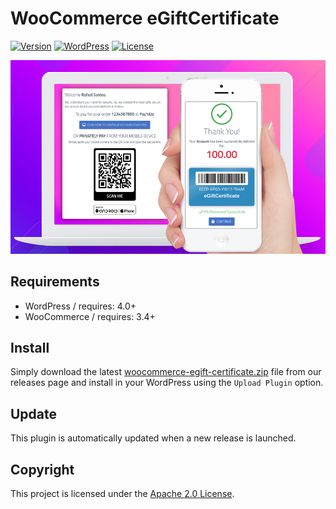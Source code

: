 # WooCommerce eGiftCertificate

[![Version](https://img.shields.io/github/release/ynloultratech/woocommerce-egift-certificate.svg)](https://github.com/ynloultratech/woocommerce-egift-certificate)
[![WordPress](https://img.shields.io/badge/Wordpress-4.6+-blue.svg)](http://wordpress.com)
[![License](https://img.shields.io/github/license/ynloultratech/woocommerce-egift-certificate.svg)](https://github.com/ynloultratech/woocommerce-egift-certificate/blob/master/LICENSE)

![eGiftCertificate](https://raw.githubusercontent.com/ynloultratech/woocommerce-egift-certificate/master/egift.png)

## Requirements

- WordPress / requires: 4.0+
- WooCommerce / requires: 3.4+

## Install

Simply download the latest [woocommerce-egift-certificate.zip](https://github.com/ynloultratech/woocommerce-egift-certificate/releases/latest) file from our releases page and install in your WordPress using the `Upload Plugin` option.

## Update 

This plugin is automatically updated when a new release is launched.

## Copyright

This project is licensed under the [Apache 2.0 License](LICENSE).
